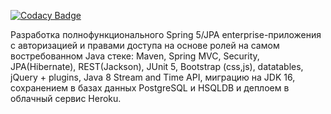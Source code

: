 [![Codacy Badge](https://app.codacy.com/project/badge/Grade/974b86912f134aab8167a741bc220421)](https://www.codacy.com/gh/JavaWebinar/topjava/dashboard)

Разработка полнофункционального Spring 5/JPA enterprise-приложения c авторизацией и правами доступа на основе ролей на самом востребованном Java стеке: Maven, Spring MVC, Security, JPA(Hibernate), REST(Jackson), JUnit 5, Bootstrap (css,js), datatables, jQuery + plugins, Java 8 Stream and Time API, миграцию на JDK 16, сохранением в базах данных PostgreSQL и HSQLDB и деплоем в облачный сервис Heroku.